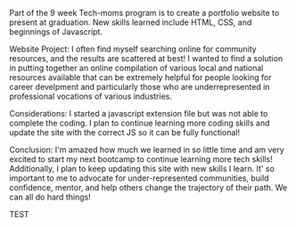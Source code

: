 <!-- Tech-Moms Portfolio project -->

Part of the 9 week Tech-moms program is to create a portfolio website to present at graduation. New skills learned include HTML, CSS, and beginnings of Javascript. 

Website Project:
I often find myself searching online for community resources, and the results are scattered at best! I wanted to find a solution in putting together an online compilation of various local and national resources available that can be extremely helpful for people looking for career develpment and particularly those who are underrepresented in professional vocations of various industries. 

Considerations:
I started a javascript extension file but was not able to complete the coding. I plan to continue learning more coding skills and update the site with the correct JS so it can be fully functional!

Conclusion:
I'm amazed how much we learned in so little time and am very excited to start my next bootcamp to continue learning more tech skills! Additionally, I plan to keep updating this site with new skills I learn. It' so important to me to advocate for under-represented communities, build confidence, mentor, and help others change the trajectory of their path. We can all do hard things! 

TEST